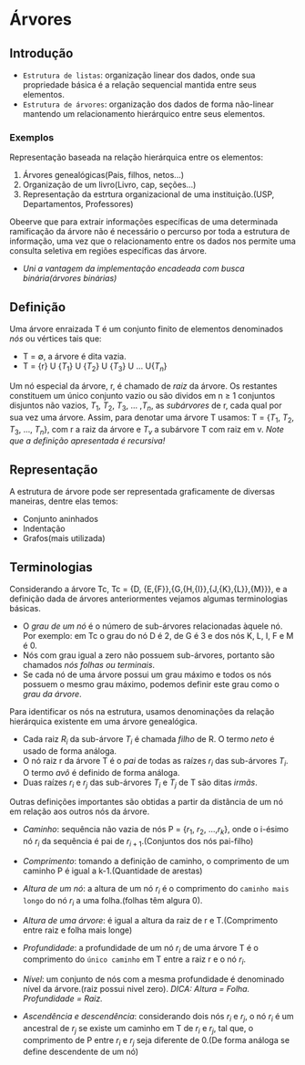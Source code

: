 # Árvores

## Introdução

- `Estrutura de listas`: organização linear dos dados, onde sua propriedade básica é a relação sequencial mantida entre seus elementos.
- `Estrutura de árvores`: organização dos dados de forma não-linear mantendo um relacionamento hierárquico entre seus elementos.

### Exemplos

Representação baseada na relação hierárquica entre os elementos:
1. Árvores genealógicas(Pais, filhos, netos...)
2. Organização de um livro(Livro, cap, seções...)
3. Representação da estrtura organizacional de uma instituição.(USP, Departamentos, Professores)

Obeerve que para extrair informações específicas de uma determinada ramificação da árvore não é necessário o percurso por toda a estrutura de informação, uma vez que o relacionamento entre os dados nos permite uma consulta seletiva em regiões específicas das árvore.
- *Uni a vantagem da implementação encadeada com busca binária(árvores binárias)*
  
## Definição

Uma árvore enraizada T é um conjunto finito de elementos denominados *nós* ou vértices tais que:
- T = $\emptyset$, a árvore é dita vazia.
- T = {r} U {$T_1$} U {$T_2$} U {$T_3$} U ... U{$T_n$}

Um nó especial da árvore, r, é chamado de *raiz* da árvore. Os restantes constituem um único conjunto vazio ou são dividos em n $\geq$ 1 conjuntos disjuntos não vazios, $T_1$, $T_2$, $T_3$, ... ,$T_n$, as *subárvores* de r, cada qual por sua vez uma árvore. Assim, para denotar uma árvore T usamos:
T = {$T_1$, $T_2$, $T_3$, ..., $T_n$}, com r a raiz da árvore e $T_v$ a subárvore T com raiz em v. *Note que a definição apresentada é recursiva!*

## Representação

A estrutura de árvore pode ser representada graficamente de diversas maneiras, dentre elas temos:
- Conjunto aninhados
- Indentação
- Grafos(mais utilizada)

## Terminologias

Considerando a árvore Tc, Tc = {D, {E,{F}},{G,{H,{I}},{J,{K},{L}},{M}}}, e a definição dada de árvores anteriormentes vejamos algumas terminologias básicas.
- O *grau de um nó* é o número de sub-árvores relacionadas àquele nó. Por exemplo: em Tc o grau do nó D é 2, de G é 3 e dos nós K, L, I, F e M é 0.
- Nós com grau igual a zero não possuem sub-árvores, portanto são chamados *nós folhas ou terminais*.
- Se cada nó de uma árvore possui um grau máximo e todos os nós possuem o mesmo grau máximo, podemos definir este grau como o *grau da árvore*.

Para identificar os nós na estrutura, usamos denominações da relação hierárquica existente em uma árvore genealógica.
- Cada raiz $R_i$ da sub-árvore $T_i$ é chamada *filho* de R. O termo *neto* é usado de forma análoga.
- O nó raiz r da árvore T é o *pai* de todas as raízes $r_i$ das sub-árvores $T_i$. O termo *avô* é definido de forma análoga.
- Duas raízes $r_i$ e $r_j$ das sub-árvores $T_i$ e $T_j$ de T são ditas *irmãs*.

Outras definições importantes são obtidas a partir da distância de um nó em relação aos outros nós da árvore.
- *Caminho*: sequência não vazia de nós P = {$r_1$, $r_2$, ...,$r_k$}, onde o i-ésimo nó $r_i$ da sequência é pai de $r_{i+1}$.(Conjuntos dos nós pai-filho)
- *Comprimento*: tomando a definição de caminho, o comprimento de um caminho P é igual a k-1.(Quantidade de arestas)

- *Altura de um nó*: a altura de um nó $r_i$ é o comprimento do `caminho mais longo` do nó $r_i$ a uma folha.(folhas têm algura 0).
- *Altura de uma árvore*: é igual a altura da raiz de r e T.(Comprimento entre raiz e folha mais longe)
- *Profundidade*: a profundidade de um nó $r_i$ de uma árvore T é o comprimento do `único caminho` em T entre a raiz r e o nó $r_i$.
- *Nível*: um conjunto de nós com a mesma profundidade é denominado nível da árvore.(raiz possui nivel zero).
*DICA: Altura = Folha. Profundidade = Raiz.*

- *Ascendência e descendência*: considerando dois nós $r_i$ e $r_j$, o nó $r_i$ é um ancestral de $r_j$ se existe um caminho em T de $r_i$ e $r_j$, tal que, o comprimento de P entre $r_i$ e $r_j$ seja diferente de 0.(De forma análoga se define descendente de um nó)








